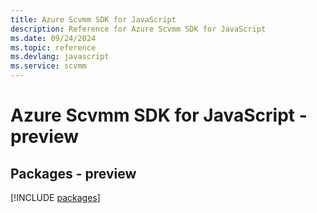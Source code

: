 ```yaml
---
title: Azure Scvmm SDK for JavaScript
description: Reference for Azure Scvmm SDK for JavaScript
ms.date: 09/24/2024
ms.topic: reference
ms.devlang: javascript
ms.service: scvmm
---
```

# Azure Scvmm SDK for JavaScript - preview
## Packages - preview
[!INCLUDE [packages](scvmm-index.md)]